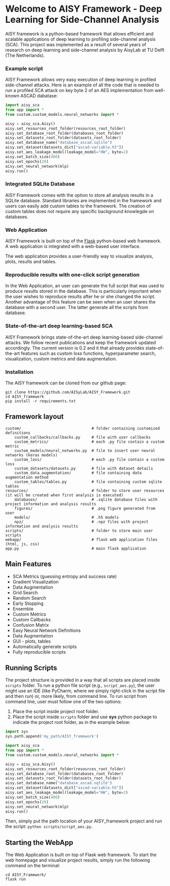 # Welcome to AISY Framework - Deep Learning for Side-Channel Analysis

AISY framework is a python-based framework that allows efficient and scalable applications of deep learning to profiling side-channel analysis (SCA). This project was implemented as a result 
of several years of research on deep learning and side-channel analysis by AisyLab at TU Delft (The Netherlands).

### Example script

AISY Framework allows very easy execution of deep learning in profiled side-channel attacks.
Here is an example of all the code that is needed to run a profiled SCA attack on key byte 2 of an AES implementation from well-known ASCAD 
dabatase:

```python
import aisy_sca
from app import *
from custom.custom_models.neural_networks import *

aisy = aisy_sca.Aisy()
aisy.set_resources_root_folder(resources_root_folder)
aisy.set_database_root_folder(databases_root_folder)
aisy.set_datasets_root_folder(datasets_root_folder)
aisy.set_database_name("database_ascad.sqlite")
aisy.set_dataset(datasets_dict["ascad-variable.h5"])
aisy.set_aes_leakage_model(leakage_model="HW", byte=2)
aisy.set_batch_size(400)
aisy.set_epochs(20)
aisy.set_neural_network(mlp)
aisy.run()

```

### Integrated SQLite Database

AISY Framework comes with the option to store all analysis results in a SQLite database. Standard libraries are implemented in the framework
and users can easily add custom tables to the framework. The creation of custom tables does not require any specific background knowlegde on 
databases. 

### Web Application 

AISY Framework is built on top of the [Flask](https://flask.palletsprojects.com/en/1.1.x/) python-based web framework. A web application is 
integrated with a web-based user interface.

The web application provides a user-friendly way to visualize analysis, plots, results and tables.  

### Reproducible results with one-click script generation

In the Web Application, an user can generate the full script that was used to produce results stored in the database. This is particularly 
important when the user wishes to reproduce results after he or she changed the script. Another advantage of this feature can be seen when 
an user shares the database with a second user. The latter generate all the scripts from database.  

### State-of-the-art deep learning-based SCA 

AISY Framework brings state-of-the-art deep learning-based side-channel attacks. We follow recent publications and keep the framework 
updated accordingly. The current version is 0.2 and it that already provides state-of-the-art features such as custom loss functions, 
hyperparameter search, visualization, custom metrics and data augmentation. 


### Installation

The AISY framework can be cloned from our github page:
```
git clone https://github.com/AISyLab/AISY_Framework.git
cd AISY_framework
pip install -r requirements.txt
```

## Framework layout

    custom/                               # folder containing customized definitions 
        custom_callbacks/callbacks.py     # file with user callbacks
        custom_metrics/                   # each .py file contain a custom metric
        custom_models/neural_networks.py  # file to insert user neural networks (keras models)
        custom_loss/                      # each .py file contain a custom loss
        custom_datasets/datasets.py       # file with dataset details
        custom_data_augmentation/         # file containing data augmentation method
        custom_tables/tables.py           # file containing custom sqlite tables 
    resources/                            # folder to store user resources (it will be created when first analysis is executed)
        databases/                        # .sqlite database files with project information and analysis results
        figures/                          # .png figure generated from user
        models/                           # .h5 models
        npz/                              # .npz files with project information and analysis results 
    scripts/                              # folder to store main user scripts
    webapp/                               # flask web application files (html, js, css)
    app.py                                # main flask application
    
## Main Features

- SCA Metrics (guessing entropy and success rate)
- Gradient Visualization
- Data Augmentation 
- Grid Search
- Random Search
- Early Stopping
- Ensemble
- Custom Metrics
- Custom Callbacks
- Confusion Matrix
- Easy Neural Network Definitions
- Data Augmentation
- GUI - plots, tables
- Automatically generate scripts 
- Fully reproducible scripts   


## Running Scripts

The project structure is provided in a way that all scripts are placed inside ```scripts``` folder. To run a python file script
(e.g., ```script_aes.py```), the user might use an IDE (like PyCharm, where we simply right-click in the script file and then *run*) or,
more likely, from command line. To run script from command line, user must follow one of the two options:
 
1) Place the script inside project root folder.
2) Place the script inside ```scripts``` folder and use **sys** python package to indicate the project root folder, as in the example below:

```python
import sys
sys.path.append('my_path/AISY_framework')

import aisy_sca
from app import *
from custom.custom_models.neural_networks import *

aisy = aisy_sca.Aisy()
aisy.set_resources_root_folder(resources_root_folder)
aisy.set_database_root_folder(databases_root_folder)
aisy.set_datasets_root_folder(datasets_root_folder)
aisy.set_database_name("database_ascad.sqlite")
aisy.set_dataset(datasets_dict["ascad-variable.h5"])
aisy.set_aes_leakage_model(leakage_model="HW", byte=2)
aisy.set_batch_size(400)
aisy.set_epochs(20)
aisy.set_neural_network(mlp)
aisy.run()

```

Then, simply put the path location of your AISY_framework project and run the script: ```python scripts/script_aes.py```.
 

## Starting the WebApp

The Web Application is built on top of Flask web framework. To start the web homepage and visualize project results, simply run the 
following command on the terminal: 

```
cd AISY_Framework/
flask run
```   
